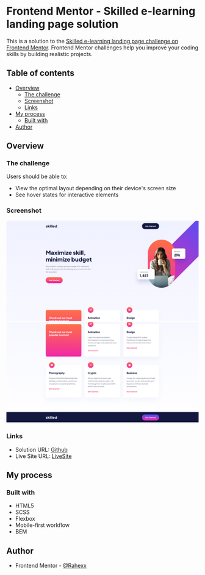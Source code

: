 # Frontend Mentor - Skilled e-learning landing page solution

This is a solution to the [Skilled e-learning landing page challenge on Frontend Mentor](https://www.frontendmentor.io/challenges/skilled-elearning-landing-page-S1ObDrZ8q). Frontend Mentor challenges help you improve your coding skills by building realistic projects.

## Table of contents

- [Overview](#overview)
  - [The challenge](#the-challenge)
  - [Screenshot](#screenshot)
  - [Links](#links)
- [My process](#my-process)
  - [Built with](#built-with)
- [Author](#author)

## Overview

### The challenge

Users should be able to:

- View the optimal layout depending on their device's screen size
- See hover states for interactive elements

### Screenshot

![](./screenshot1.png)
![](./screenshot2.png)

### Links

- Solution URL: [Github](https://github.com/Rahexx/SkilledElearningLandingPage)
- Live Site URL: [LiveSite](https://rahexx.github.io/SkilledElearningLandingPage/)

## My process

### Built with

- HTML5
- SCSS
- Flexbox
- Mobile-first workflow
- BEM

## Author

- Frontend Mentor - [@Rahexx](https://www.frontendmentor.io/profile/Rahexx)
